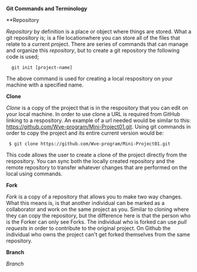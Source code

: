  **Git Commands and Terminology** 

   **Repository

   *Repository* by definition is a place or object where things are stored. What a git repository is; is a file locationwhere you can store all of the files that relate to a current project. There are series of commands that can manage and organize this *repository*, but to create a git repository the following code is used;

      git init [project-name] 

The above command is used for creating a local respository on your machine with a specified name. 

   **Clone**

   *Clone* is a copy of the project that is in the respository that you can edit on your local machine. In order to use clone a URL is required from GitHub linking to a respository. An example of a url needed would be similar to this: https://github.com/Wve-program/Mini-Project01.git. Using git commands in order to copy the project and its entire current version would be:

     $ git clone https://github.com/Wve-program/Mini-Project01.git 

This code allows the user to create a clone of the project directly from the respository. You can sync both the locally created repository and the remote repository to transfer whatever changes that are performed on the local using commands. 

   **Fork**

   *Fork* is a copy of a repository that allows you to make two way changes. What this means is, is that another individual can be marked as a collaborator and work on the same project as you. Similar to cloning where they can copy the repository, but the difference here is that the person who is the Forker can only see Forks. The individual who is forked can use *pull requests* in order to contribute to the original project. On Github the individual who owns the project can't get forked themselves from the same repository. 

   **Branch**

   *Branch* 
